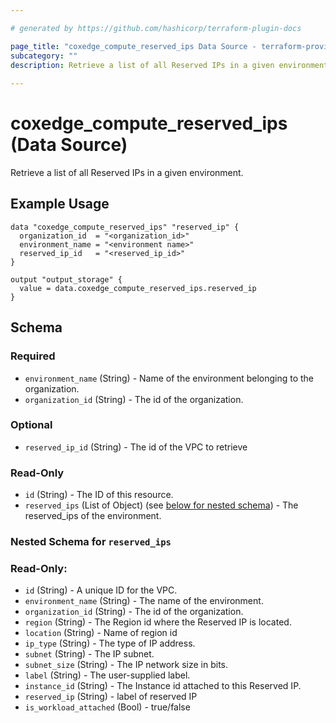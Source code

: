 ```yaml
---

# generated by https://github.com/hashicorp/terraform-plugin-docs

page_title: "coxedge_compute_reserved_ips Data Source - terraform-provider-coxedge"
subcategory: ""
description: Retrieve a list of all Reserved IPs in a given environment.
  
---
```


# coxedge_compute_reserved_ips (Data Source)

Retrieve a list of all Reserved IPs in a given environment.

Example Usage
---

```
data "coxedge_compute_reserved_ips" "reserved_ip" {
  organization_id  = "<organization_id>"
  environment_name = "<environment name>"
  reserved_ip_id   = "<reserved_ip_id>"
}

output "output_storage" {
  value = data.coxedge_compute_reserved_ips.reserved_ip
}
```

<!-- schema generated by tfplugindocs -->

## Schema

### Required

- `environment_name` (String) - Name of the environment belonging to the organization.
- `organization_id` (String) - The id of the organization.

### Optional

- `reserved_ip_id` (String) - The id of the VPC to retrieve

### Read-Only

- `id` (String) - The ID of this resource.
- `reserved_ips` (List of Object) (see [below for nested schema](#nestedatt--reserved_ips)) - The reserved_ips of the
  environment.

<a id="nestedatt--reserved_ips"></a>

### Nested Schema for `reserved_ips`

### Read-Only:

- `id` (String) - A unique ID for the VPC.
- `environment_name` (String) - The name of the environment.
- `organization_id` (String) - The id of the organization.
- `region` (String) - The Region id where the Reserved IP is located.
- `location` (String) - Name of region id
- `ip_type` (String) - The type of IP address.
- `subnet` (String) - The IP subnet.
- `subnet_size` (String) - The IP network size in bits.
- `label` (String) - The user-supplied label.
- `instance_id` (String) - The Instance id attached to this Reserved IP.
- `reserved_ip` (String) - label of reserved IP
- `is_workload_attached` (Bool) - true/false
